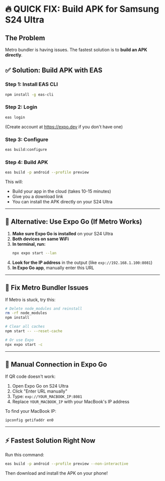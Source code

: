 # 🔥 QUICK FIX: Build APK for Samsung S24 Ultra

## The Problem
Metro bundler is having issues. The fastest solution is to **build an APK directly**.

## ✅ Solution: Build APK with EAS

### Step 1: Install EAS CLI
```bash
npm install -g eas-cli
```

### Step 2: Login
```bash
eas login
```
(Create account at https://expo.dev if you don't have one)

### Step 3: Configure
```bash
eas build:configure
```

### Step 4: Build APK
```bash
eas build -p android --profile preview
```

This will:
- Build your app in the cloud (takes 10-15 minutes)
- Give you a download link
- You can install the APK directly on your S24 Ultra

---

## 🚀 Alternative: Use Expo Go (If Metro Works)

1. **Make sure Expo Go is installed** on your S24 Ultra
2. **Both devices on same WiFi**
3. **In terminal, run:**
   ```bash
   npx expo start --lan
   ```
4. **Look for the IP address** in the output (like `exp://192.168.1.100:8081`)
5. **In Expo Go app**, manually enter this URL

---

## 🔧 Fix Metro Bundler Issues

If Metro is stuck, try this:

```bash
# Delete node_modules and reinstall
rm -rf node_modules
npm install

# Clear all caches
npm start -- --reset-cache

# Or use Expo
npx expo start -c
```

---

## 📱 Manual Connection in Expo Go

If QR code doesn't work:

1. Open Expo Go on S24 Ultra
2. Click "Enter URL manually"
3. Type: `exp://YOUR_MACBOOK_IP:8081`
4. Replace `YOUR_MACBOOK_IP` with your MacBook's IP address

To find your MacBook IP:
```bash
ipconfig getifaddr en0
```

---

## ⚡ Fastest Solution Right Now

Run this command:
```bash
eas build -p android --profile preview --non-interactive
```

Then download and install the APK on your phone!
